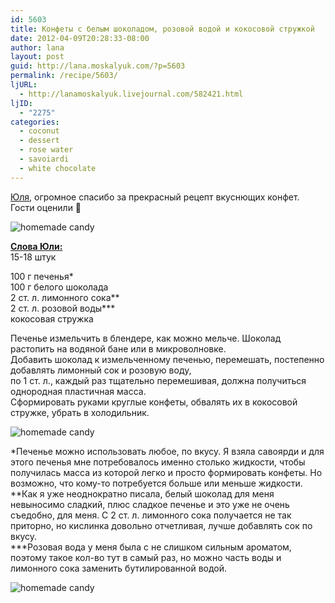 ```yaml
---
id: 5603
title: Конфеты с белым шоколадом, розовой водой и кокосовой стружкой
date: 2012-04-09T20:28:33-08:00
author: lana
layout: post
guid: http://lana.moskalyuk.com/?p=5603
permalink: /recipe/5603/
ljURL:
  - http://lanamoskalyuk.livejournal.com/582421.html
ljID:
  - "2275"
categories:
  - coconut
  - dessert
  - rose water
  - savoiardi
  - white chocolate
---
```

[Юля](http://laperla-foto.livejournal.com/127634.html#comments), огромное спасибо за прекрасный рецепт вкуснющих конфет. Гости оценили 🙂

![homemade candy](http://farm6.staticflickr.com/5448/7063182709_9b79bc8f25_z.jpg) 

**[Слова Юли:](http://laperla-foto.livejournal.com/127634.html#comments)**  
15-18 штук

100 г печенья*  
100 г белого шоколада  
2 ст. л. лимонного сока**  
2 ст. л. розовой воды\***  
кокосовая стружка

Печенье измельчить в блендере, как можно мельче. Шоколад растопить на водяной бане или в микроволновке.  
Добавить шоколад к измельченному печенью, перемешать, постепенно добавлять лимонный сок и розовую воду,  
по 1 ст. л., каждый раз тщательно перемешивая, должна получиться однородная пластичная масса.  
Сформировать руками круглые конфеты, обвалять их в кокосовой стружке, убрать в холодильник.

![homemade candy](http://farm8.staticflickr.com/7117/6917102410_afa01fbb40_z.jpg) 

*Печенье можно использовать любое, по вкусу. Я взяла савоярди и для этого печенья мне потребовалось именно столько жидкости, чтобы получилась масса из которой легко и просто формировать конфеты. Но возможно, что кому-то потребуется больше или меньше жидкости.  
**Как я уже неоднократно писала, белый шоколад для меня невыносимо сладкий, плюс сладкое печенье и это уже не очень съедобно, для меня. С 2 ст. л. лимонного сока получается не так приторно, но кислинка довольно отчетливая, лучше добавлять сок по вкусу.  
\***Розовая вода у меня была с не слишком сильным ароматом, поэтому такое кол-во тут в самый раз, но можно часть воды и лимонного сока заменить бутилированной водой.

![homemade candy](http://farm8.staticflickr.com/7193/6917103086_30184da948_z.jpg)